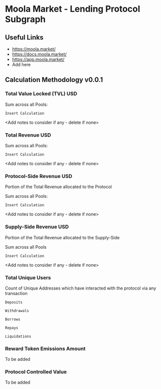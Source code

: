# Moola Market - Lending Protocol Subgraph

## Useful Links

- https://moola.market/
- https://docs.moola.market/
- https://app.moola.market/
- Add here

## Calculation Methodology v0.0.1

### Total Value Locked (TVL) USD

Sum across all Pools:

`Insert Calculation`

<Add notes to consider if any - delete if none>

### Total Revenue USD

Sum across all Pools:

`Insert Calculation`

<Add notes to consider if any - delete if none>

### Protocol-Side Revenue USD

Portion of the Total Revenue allocated to the Protocol

Sum across all Pools:

`Insert Calculation`

<Add notes to consider if any - delete if none>

### Supply-Side Revenue USD

Portion of the Total Revenue allocated to the Supply-Side

Sum across all Pools

`Insert Calculation`

<Add notes to consider if any - delete if none>

### Total Unique Users

Count of Unique Addresses which have interacted with the protocol via any transaction

`Deposits`

`Withdrawals`

`Borrows`

`Repays`

`Liquidations`

### Reward Token Emissions Amount

To be added

### Protocol Controlled Value

To be added
